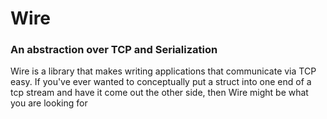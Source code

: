 # Wire
### An abstraction over TCP and Serialization

Wire is a library that makes writing applications that communicate via TCP easy.
If you've ever wanted to conceptually put a struct into one end of a tcp stream
and have it come out the other side, then Wire might be what you are looking for
